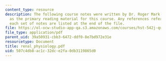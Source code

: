 ```yaml
---
content_type: resource
description: The following course notes were written by Dr. Roger Mark. These serve
  as the primary reading material for this course. Any references referred to within
  each set of notes are listed at the end of the file.
file: https://ol-ocw-studio-app-qa.s3.amazonaws.com/courses/hst-542j-quantitative-physiology-organ-transport-systems-spring-2004/507c4db8ac1c32dce2fa0db3119865d0_renal_physiology.pdf
file_type: application/pdf
parent_uid: 39a50931-cbb3-6472-ddf0-8e7bd972e31e
resourcetype: Document
title: renal_physiology.pdf
uid: 507c4db8-ac1c-32dc-e2fa-0db3119865d0
---
```

